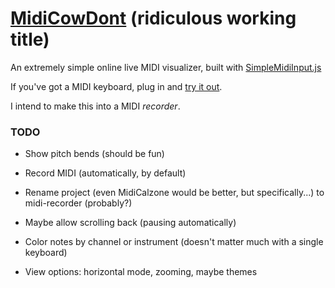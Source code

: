 # [MidiCowDont][app] (ridiculous working title)

An extremely simple online live MIDI visualizer,
built with [SimpleMidiInput.js](https://github.com/kchapelier/SimpleMidiInput.js)

If you've got a MIDI keyboard, plug in and [try it out][app].

I intend to make this into a MIDI *recorder*.

### TODO

* Show pitch bends (should be fun)

* Record MIDI (automatically, by default)

* Rename project (even MidiCalzone would be better, but specifically...) to midi-recorder (probably?)

* Maybe allow scrolling back (pausing automatically)

* Color notes by channel or instrument (doesn't matter much with a single keyboard)

* View options: horizontal mode, zooming, maybe themes

[app]: http://1j01.github.io/midicowdont/
